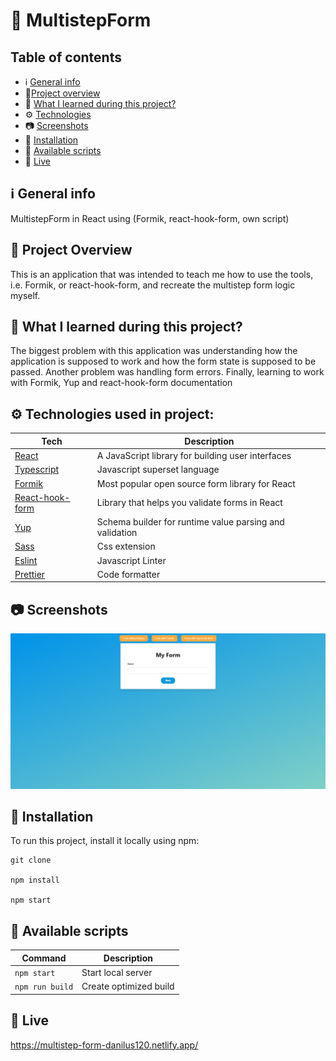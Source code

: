 # 🤖 MultistepForm

## Table of contents

- ℹ️ [General info](#ℹ️-general-info)
- 🎉[Project overview](#-project-overview)
- 📖 [What I learned during this project?](#-what-i-learned-during-this-project)
- ⚙️ [Technologies](#️-technologies-used-in-project)
- 📷 [Screenshots](#-screenshots)
- 💾 [Installation](#-installation)
- 📜 [Available scripts](#-available-scripts)
- 🔴 [Live](#-live)

## ℹ️ General info

MultistepForm in React using (Formik, react-hook-form, own script)

## 🎉 Project Overview

This is an application that was intended to teach me how to use the tools, i.e. Formik, or react-hook-form, and recreate the multistep form logic myself.

## 📖 What I learned during this project?

The biggest problem with this application was understanding how the application is supposed to work and how the form state is supposed to be passed. Another problem was handling form errors. Finally, learning to work with Formik, Yup and react-hook-form documentation

## ⚙️ Technologies used in project:

| Tech                                           | Description                                             |
| ---------------------------------------------- | ------------------------------------------------------- |
| [React](https://reactjs.org/)                  | A JavaScript library for building user interfaces       |
| [Typescript](https://www.typescriptlang.org/)  | Javascript superset language                            |
| [Formik](https://formik.org)                   | Most popular open source form library for React         |
| [React-hook-form](https://react-hook-form.com) | Library that helps you validate forms in React          |
| [Yup](https://github.com/jquense/yup)          | Schema builder for runtime value parsing and validation |
| [Sass](https://sass-lang.com/)                 | Css extension                                           |
| [Eslint](https://eslint.org/)                  | Javascript Linter                                       |
| [Prettier](https://prettier.io/)               | Code formatter                                          |

## 📷 Screenshots

<p align="center">
    <img src="screenshots/1.png" alt="Screen Shot">
</p>

## 💾 Installation

To run this project, install it locally using npm:

```
git clone

npm install

npm start
```

## 📜 Available scripts

| Command         | Description            |
| --------------- | ---------------------- |
| `npm start`     | Start local server     |
| `npm run build` | Create optimized build |

## 🔴 Live

https://multistep-form-danilus120.netlify.app/
